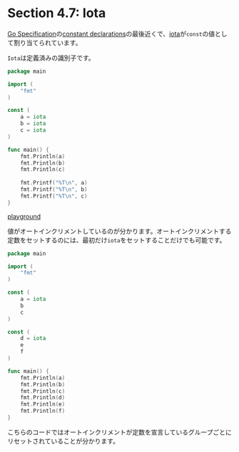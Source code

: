 # Section 4.7: Iota

[Go Specification](https://golang.org/ref/spec)の[constant declarations](https://golang.org/ref/spec#Constant_declarations)の最後近くで、[iota](https://golang.org/ref/spec#Iota)が`const`の値として割り当てられています。

`Iota`は定義済みの識別子です。

```go
package main

import (
	"fmt"
)

const (
	a = iota
	b = iota
	c = iota
)

func main() {
	fmt.Println(a)
	fmt.Println(b)
	fmt.Println(c)
	
	fmt.Printf("%T\n", a)
	fmt.Printf("%T\n", b)
	fmt.Printf("%T\n", c)
}
```

[playground](https://play.golang.org/p/mkQlg_SX4L)

値がオートインクリメントしているのが分かります。オートインクリメントする定数をセットするのには、最初だけ`iota`をセットすることだけでも可能です。

```go
package main

import (
	"fmt"
)

const (
	a = iota
	b
	c
)

const (
	d = iota
	e
	f
)

func main() {
	fmt.Println(a)
	fmt.Println(b)
	fmt.Println(c)
	fmt.Println(d)
	fmt.Println(e)
	fmt.Println(f)
}
```

こちらのコードではオートインクリメントが定数を宣言しているグループごとにリセットされていることが分かります。
